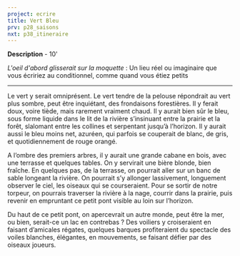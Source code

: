```yaml
---
project: ecrire
title: Vert Bleu
prv: p28_saisons
nxt: p38_itineraire
---
```


**Description** - 10'

*L'oeil d'abord glisserait sur la moquette* : Un lieu réel ou imaginaire que vous écririez au conditionnel, comme quand vous étiez petits

---
Le vert y serait omniprésent. Le vert tendre de la pelouse répondrait au vert plus sombre, peut être inquiétant, des frondaisons forestières. Il y ferait doux, voire tiède, mais rarement vraiment chaud. Il y aurait bien sûr le bleu, sous forme liquide dans le lit de la rivière s’insinuant entre la prairie et la forêt, slalomant entre les collines et serpentant jusqu’à l’horizon. Il y aurait aussi le bleu moins net, azuréen, qui parfois se couperait de blanc, de gris, et quotidiennement de rouge orangé.  

A l’ombre des premiers arbres, il y aurait une grande cabane en bois, avec une terrasse et quelques tables. On y servirait une bière blonde, bien fraîche. En quelques pas, de la terrasse, on pourrait aller sur un banc de sable longeant la rivière. On pourrait s’y allonger lassivement, longuement observer le ciel, les oiseaux qui se courseraient. Pour se sortir de notre torpeur, on pourrais traverser la rivière à la nage, courrir dans la prairie, puis revenir en empruntant ce petit pont visible au loin sur l’horizon.  

Du haut de ce petit pont, on apercevrait un autre monde, peut être la mer, ou bien, serait-ce un lac en contrebas ? Des voiliers y croiseraient en faisant d’amicales régates, quelques barques profiteraient du spectacle des voiles blanches, élégantes, en mouvements, se faisant défier par des oiseaux joueurs. 